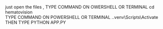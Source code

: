 just open the files ,
TYPE   COMMAND  ON OWERSHELL OR TERMINAL                  cd hematovision             
 TYPE COMMAND ON POWERSHELL OR TERMINAL          .\.venv\Scripts\Activate
 THEN  TYPE                                       PYTHON APP.PY 
